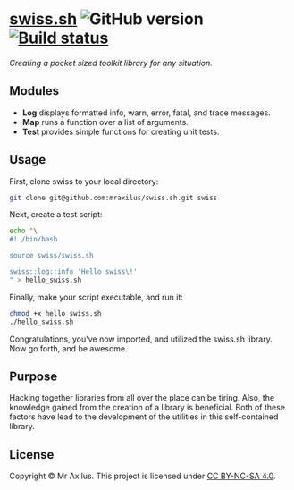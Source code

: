[swiss.sh][linkedin] ![GitHub version][version_badge] [![Build status][travis_image]][travis_status]
=============
_Creating a pocket sized toolkit library for any situation._


Modules
-------
- __Log__ displays formatted info, warn, error, fatal, and trace messages.
- __Map__ runs a function over a list of arguments.
- __Test__ provides simple functions for creating unit tests.


Usage
-----
First, clone swiss to your local directory:

```sh
git clone git@github.com:mraxilus/swiss.sh.git swiss
```

Next, create a test script:

```sh
echo "\
#! /bin/bash

source swiss/swiss.sh

swiss::log::info 'Hello swiss\!'
" > hello_swiss.sh
```

Finally, make your script executable, and run it:

```sh
chmod +x hello_swiss.sh
./hello_swiss.sh
```
Congratulations, you've now imported, and utilized the swiss.sh library.
Now go forth, and be awesome.


Purpose
-------
Hacking together libraries from all over the place can be tiring.
Also, the knowledge gained from the creation of a library is beneficial.
Both of these factors have lead to the development of the utilities in this self-contained library.


License
-------
Copyright © Mr Axilus.
This project is licensed under [CC BY-NC-SA 4.0][license].

[linkedin]: https://www.linkedin.com/in/mraxilus
[travis_image]: https://secure.travis-ci.org/mraxilus/swiss.sh.png?branch=master
[travis_status]: https://travis-ci.org/mraxilus/swiss.sh
[license]: https://creativecommons.org/licenses/by-nc-sa/4.0/
[version_badge]: https://badge.fury.io/gh/mraxilus%2Fswiss.sh.svg 
